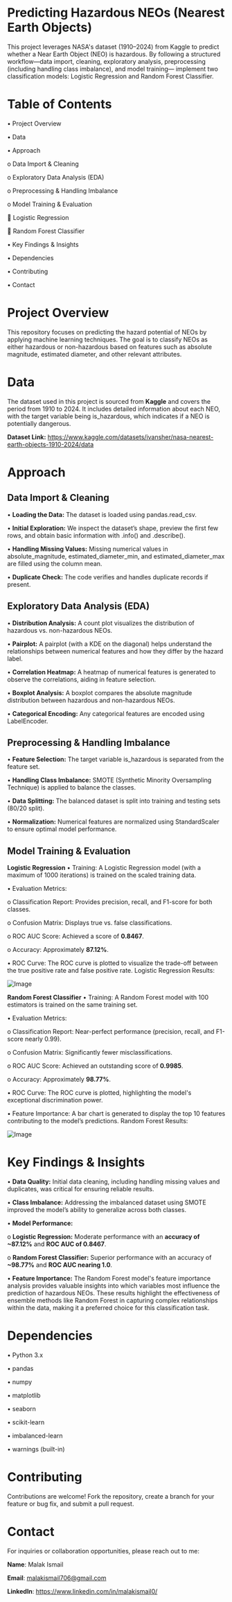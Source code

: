# Predicting Hazardous NEOs (Nearest Earth Objects)
This project leverages NASA's dataset (1910–2024) from Kaggle to predict whether a Near Earth Object (NEO) is hazardous. By following a structured workflow—data import, cleaning, exploratory analysis, preprocessing (including handling class imbalance), and model training— implement two classification models: Logistic Regression and Random Forest Classifier.

# Table of Contents
•	Project Overview

•	Data

•	Approach

o	Data Import & Cleaning

o	Exploratory Data Analysis (EDA)

o	Preprocessing & Handling Imbalance

o	Model Training & Evaluation

	Logistic Regression

	Random Forest Classifier

•	Key Findings & Insights

•	Dependencies

•	Contributing

•	Contact


# Project Overview
This repository focuses on predicting the hazard potential of NEOs by applying machine learning techniques. The goal is to classify NEOs as either hazardous or non-hazardous based on features such as absolute magnitude, estimated diameter, and other relevant attributes.

# Data
The dataset used in this project is sourced from **Kaggle** and covers the period from 1910 to 2024. It includes detailed information about each NEO, with the target variable being is_hazardous, which indicates if a NEO is potentially dangerous.

**Dataset Link:** https://www.kaggle.com/datasets/ivansher/nasa-nearest-earth-objects-1910-2024/data

# Approach
  ## Data Import & Cleaning
  •	**Loading the Data:**
  The dataset is loaded using pandas.read_csv.
  
  •	**Initial Exploration:**
  We inspect the dataset’s shape, preview the first few rows, and obtain basic information with .info() and .describe().
  
  •	**Handling Missing Values:**
  Missing numerical values in absolute_magnitude, estimated_diameter_min, and estimated_diameter_max are filled using the column mean.
  
  •	**Duplicate Check:**
  The code verifies and handles duplicate records if present.
  
  ## Exploratory Data Analysis (EDA)
  •	**Distribution Analysis:**
  A count plot visualizes the distribution of hazardous vs. non-hazardous NEOs.
  
  •	**Pairplot:**
  A pairplot (with a KDE on the diagonal) helps understand the relationships between numerical features and how they differ by the hazard label.
  
  •	**Correlation Heatmap:**
  A heatmap of numerical features is generated to observe the correlations, aiding in feature selection.
  
  •	**Boxplot Analysis:**
  A boxplot compares the absolute magnitude distribution between hazardous and non-hazardous NEOs.
  
  •	**Categorical Encoding:**
  Any categorical features are encoded using LabelEncoder.
  
  ## Preprocessing & Handling Imbalance
  •	**Feature Selection:**
  The target variable is_hazardous is separated from the feature set.
  
  •	**Handling Class Imbalance:**
  SMOTE (Synthetic Minority Oversampling Technique) is applied to balance the classes.
  
  •	**Data Splitting:**
  The balanced dataset is split into training and testing sets (80/20 split).
  
  •	**Normalization:**
  Numerical features are normalized using StandardScaler to ensure optimal model performance.
  
  ## Model Training & Evaluation
  **Logistic Regression**
  •	Training:
  A Logistic Regression model (with a maximum of 1000 iterations) is trained on the scaled training data.
  
  •	Evaluation Metrics:
  
  o	Classification Report: Provides precision, recall, and F1-score for both classes.
  
  o	Confusion Matrix: Displays true vs. false classifications.
  
  o	ROC AUC Score: Achieved a score of **0.8467**.
  
  o	Accuracy: Approximately **87.12%**.
  
  •	ROC Curve:
  The ROC curve is plotted to visualize the trade-off between the true positive rate and false positive rate.
  Logistic Regression Results:

  ![Image](https://github.com/user-attachments/assets/b2cc6425-f005-47ea-9319-353792c3f894)

  
  **Random Forest Classifier**
  •	Training:
  A Random Forest model with 100 estimators is trained on the same training set.
  
  •	Evaluation Metrics:
  
  o	Classification Report: Near-perfect performance (precision, recall, and F1-score nearly 0.99).
  
  o	Confusion Matrix: Significantly fewer misclassifications.
  
  o	ROC AUC Score: Achieved an outstanding score of **0.9985**.
  
  o	Accuracy: Approximately **98.77%**.
  
  •	ROC Curve:
  The ROC curve is plotted, highlighting the model's exceptional discrimination power.
  
  •	Feature Importance:
  A bar chart is generated to display the top 10 features contributing to the model’s predictions.
  Random Forest Results:

  ![Image](https://github.com/user-attachments/assets/d563ffb4-04d0-49c2-9ee8-96721e738490)
  
# Key Findings & Insights
•	**Data Quality:**
Initial data cleaning, including handling missing values and duplicates, was critical for ensuring reliable results.

•	**Class Imbalance:**
Addressing the imbalanced dataset using SMOTE improved the model’s ability to generalize across both classes.

•	**Model Performance:**

o	**Logistic Regression:** Moderate performance with an **accuracy of ~87.12%** and **ROC AUC of 0.8467**.

o	**Random Forest Classifier:** Superior performance with an accuracy of **~98.77%** and **ROC AUC nearing 1.0**.

•	**Feature Importance:**
The Random Forest model's feature importance analysis provides valuable insights into which variables most influence the prediction of hazardous NEOs.
These results highlight the effectiveness of ensemble methods like Random Forest in capturing complex relationships within the data, making it a preferred choice for this classification task.

# Dependencies
•	Python 3.x

•	pandas

•	numpy

•	matplotlib

•	seaborn

•	scikit-learn

•	imbalanced-learn

•	warnings (built-in)

# Contributing
Contributions are welcome! Fork the repository, create a branch for your feature or bug fix, and submit a pull request.

# Contact
For inquiries or collaboration opportunities, please reach out to me:

**Name**: Malak Ismail  

**Email**: malakismail706@gmail.com 

**LinkedIn**: https://www.linkedin.com/in/malakismail0/

